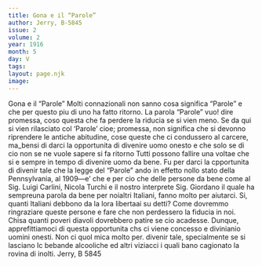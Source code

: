 ```yaml
---
title: Gona e il “Parole”
author: Jerry, B-5845
issue: 2
volume: 2
year: 1916
month: 5
day: V
tags:
layout: page.njk
image:
---
```

Gona e il “Parole” Molti connazionali non sanno cosa significa “Parole” e che per questo piu di uno ha fatto ritorno. La parola “Parole” vuo! dire promessa, coso questa che fa perdere la riducia se si vien meno. Se da qui si vien rilasciato col ‘Parole’ cioe; promessa, non significa che si devonno riprendere le antiche abitudine, cose queste che ci condussero al carcere, ma_bensi di darci la opportunita di divenire uomo onesto e che solo se di cio non se ne vuole sapere si fa ritorno Tutti possono fallire una voltae che si e sempre in tempo di divenire uomo da bene. Fu per darci la cpportunita di divenir tale che la legge del “Parole” ando in effetto nollo stato della Pennsylvania, al 1909—e’ che e per cio che delle persone da bene come al Sig. Luigi Carlini, Nicola Turchi e il nostro interprete Sig. Giordano il quale ha sempreuna parola da bene per noialtri Italiani, fanno molto per aiutarci. Si, quanti Italiani debbono da la lora libertaai su detti? Come dovremmo ringraziare queste persone e fare che non perdessero la fiducia in noi. Chisa quanti poveri diavoli dovrebbero patire se cio acadesse. Dunque, apprefittiamoci di questa opportunita chs ci viene concesso e divinianio uomini onesti. Non ci quol mica molto per. divenir tale, specialmente se si lasciano Ic bebande alcooliche ed altri viziacci i quali bano cagionato la rovina di inolti. Jerry, B 5845


